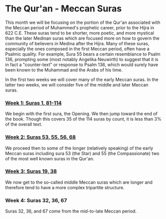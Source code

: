 # The Qur'an - Meccan Suras

This month we will be focusing on the portion of the Qur'an associated with the Meccan period of Muhammed's prophetic career, prior to the Hijra in 622 C.E. These suras tend to be shorter, more poetic, and more mystical than the later Medinan suras which are focused more on how to govern the community of believers in Medina after the Hijra. Many of these suras, especially the ones composed in the first Meccan period, often have a Psalmic quality. For example, Sura 55 bears a certain resemblance to Psalm 136, prompting some \(most notably Angelika Neuwirth\) to suggest that it is in fact a "counter-text" or response to Psalm 136, which would surely have been known to the Muhammad and the Arabs of his time.

In the first two weeks we will cover many of the early Meccan suras. In the latter two weeks, we will consider five of the middle and later Meccan suras.

### [Week 1: Suras 1, 81-114](/quran/sura-1.md)

We begin with the first sura, the Opening. We then jump toward the end of the book. Though this covers 35 of the 114 suras by count, it is less than 3% of the overall text.

### [Week 2: Suras 53, 55, 56, 68](/quran/week-2-suras-53-55-56-68.md)

We proceed then to some of the longer \(relatively speaking\) of the early Meccan suras including sura 53 \(the Star\) and 55 \(the Compassionate\) two of the most well known suras in the Qur'an.

### [Week 3: Suras 19, 38](/quran/week-3-suras-19-38.md)

We now get to the so-called middle Meccan suras which are longer and therefore tend to have a more complex tripartite structure. 

### Week 4: Suras 32, 36, 67

Suras 32, 36, and 67 come from the mid-to-late Meccan period.



